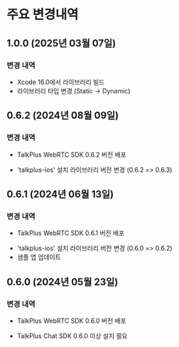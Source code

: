 
# 주요 변경내역

## 1.0.0 (2025년 03월 07일)
### 변경 내역
- Xcode 16.0에서 라이브러리 빌드   
- 라이브러리 타입 변경 (Static -> Dynamic) 

## 0.6.2 (2024년 08월 09일)
### 변경 내역
- TalkPlus WebRTC SDK 0.6.2 버전 배포
* 'talkplus-ios' 설치 라이브러리 버전 변경 (0.6.2 => 0.6.3) 
 
## 0.6.1 (2024년 06월 13일)
### 변경 내역
- TalkPlus WebRTC SDK 0.6.1 버전 배포
* 'talkplus-ios' 설치 라이브러리 버전 변경 (0.6.0 => 0.6.2)
* 샘플 앱 업데이트

## 0.6.0 (2024년 05월 23일)
### 변경 내역
- TalkPlus WebRTC SDK 0.6.0 버전 배포
 * TalkPlus Chat SDK 0.6.0 이상 설치 필요
